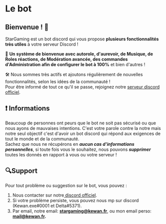 # Le bot

## Bienvenue ! 💙

StarGaming est un bot discord qui vous propose **plusieurs fonctionnalités très utiles** à votre serveur Discord !

🚀 **Un système de bienvenue avec autorole, d'aurevoir, de Musique, de Roles réactions, de Modération avancée, des commandes d'Administration afin de configurer le bot à 100%** et bien d'autres !

🛠 Nous sommes très actifs et ajoutons régulièrement de nouvelles fonctionnalités, selon les idées de la communauté !  
Pour être informé de tout ce qu'il se passe, rejoignez notre [serveur discord officiel](https://discord.gg/7ByPgJX).

## ❗ Informations

Beaucoup de personnes ont peurs que le bot ne soit pas sécurisé ou que nous ayons de mauvaises intentions. C'est votre parole contre la notre mais notre seul objectif c'est d'avoir un bot discord qui répond aux exigences de tout le monde et de la communauté.  
Sachez que nous ne récupérons en _**aucun cas d'informations personnelles**_, si toute fois vous le souhaitez, nous pouvons _**supprimer**_ toutes les donnés en rapport à vous ou votre serveur !

## 🔍Support

Pour tout problème ou suggestion sur le bot, vous pouvez :   
  
1. Nous contacter sur notre[ discord officiel](https://discord.gg/AKTCEjQ).  
2. Si votre problème persiste, vous pouvez nous mp sur discord \(Kewan.exe\#0001 et Delta\#5371\).  
3. Par email, notre email: **stargaming@kewan.fr**, ou mon email perso: **mail@kewan.fr.**



